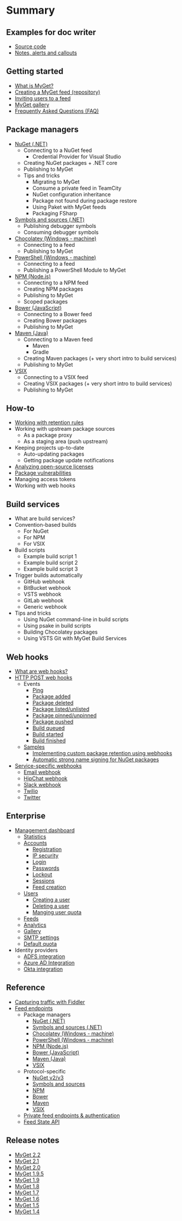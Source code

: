 # Summary

## Examples for doc writer
* [Source code](methods.md)
* [Notes, alerts and callouts](notesalertscallouts.md)

## Getting started
* [What is MyGet?](README.md)
* [Creating a MyGet feed \(repository\)](creating-a-myget-repository.md)
* [Inviting users to a feed](inviting-users-to-a-feed.md)
* [MyGet gallery](myget-gallery.md)
* [Frequently Asked Questions \(FAQ\)](frequently-asked-questions-faq.md)

## Package managers
* [NuGet \(.NET\)](package-managers/nuget.md)
    * Connecting to a NuGet feed
        * Credential Provider for Visual Studio
    * Creating NuGet packages + .NET core
    * Publishing to MyGet
    * Tips and tricks
        * Migrating to MyGet
        * Consume a private feed in TeamCity
        * NuGet configuration inheritance
        * Package not found during package restore
        * Using Paket with MyGet feeds
        * Packaging FSharp
* [Symbols and sources \(.NET\)](package-managers/symbols-and-sources.md)
    * Publishing debugger symbols
    * Consuming debugger symbols
* [Chocolatey \(Windows - machine\)](package-managers/chocolatey.md)
    * Connecting to a feed
    * Publishing to MyGet
* [PowerShell \(Windows - machine\)](package-managers/powershell.md)
    * Connecting to a feed
    * Publishing a PowerShell Module to MyGet
* [NPM \(Node.js\)](package-managers/npm.md)
    * Connecting to a NPM feed
    * Creating NPM packages
    * Publishing to MyGet
    * Scoped packages
* [Bower \(JavaScript\)](package-managers/bower.md)
    * Connecting to a Bower feed
    * Creating Bower packages
    * Publishing to MyGet
* [Maven \(Java\)](package-managers/maven.md)
    * Connecting to a Maven feed
        * Maven
        * Gradle
    * Creating Maven packages \(+ very short intro to build services\)
    * Publishing to MyGet
* [VSIX](package-managers/vsix-visual-studio-extensions.md)
    * Connecting to a VSIX feed
    * Creating VSIX packages \(+ very short intro to build services\)
    * Publishing to MyGet

## How-to
* [Working with retention rules](how-to/package-retention-rules.md)
* Working with upstream package sources
    * As a package proxy
    * As a staging area \(push upstream\)
* Keeping projects up-to-date
    * Auto-updating packages
    * Getting package update notifications
* [Analyzing open-source licenses](how-to/license-analysis.md)
* [Package vulnerabilities](how-to/package-vulnerabilities.md)
* Managing access tokens
* Working with web hooks

## Build services
* What are build services?
* Convention-based builds
    * For NuGet
    * For NPM
    * For VSIX
* Build scripts
    * Example build script 1
    * Example build script 2
    * Example build script 3
* Trigger builds automatically
    * GitHub webhook
    * BitBucket webhook
    * VSTS webhook
    * GitLab webhook
    * Generic webhook
* Tips and tricks
    * Using NuGet command-line in build scripts
    * Using psake in build scripts
    * Building Chocolatey packages
    * Using VSTS Git with MyGet Build Services

## Web hooks
* [What are web hooks?](webhooks/webhooks.md)
* [HTTP POST web hooks](webhooks/webhooks.md#http-post-webhook)
    * Events
        * [Ping](webhooks/webhooks.md#ping)
        * [Package added](webhooks/webhooks.md#package-added)
        * [Package deleted](webhooks/webhooks.md#package-deleted)
        * [Package listed\/unlisted](webhooks/webhooks.md#package-listed-unlisted)
        * [Package pinned\/unpinned](webhooks/webhooks.md#package-pinned-unpinned)
        * [Package pushed](webhooks/webhooks.md#package-pushed)
        * [Build queued](webhooks/webhooks.md#build-queued)
        * [Build started](webhooks/webhooks.md#build-started)
        * [Build finished](webhooks/webhooks.md#build-finished)
    * [Samples](webhooks/samples.md)
        * [Implementing custom package retention using webhooks](webhooks/samples.md#implementing-custom-package-retention-using-webhooks)
        * [Automatic strong name signing for NuGet packages](webhooks/samples.md#automatic-strong-name-signing-for-nuget-packages)
* [Service-specific webhooks](webhooks/webhooks.md#service-specific-webhooks)
    * [Email webhook](webhooks/webhooks.md#email-webhook)
    * [HipChat webhook](webhooks/webhooks.md#hipchat-webhook)
    * [Slack webhook](webhooks/webhooks.md#slack-webhook)
    * [Twilio](webhooks/webhooks.md#twilio-webhook)
    * [Twitter](webhooks/webhooks.md#twitter-webhook)

## Enterprise
* [Management dashboard](myget-enterprise/management-dashboard.md)
    * [Statistics](myget-enterprise/management-dashboard.md#statistics)
    * [Accounts](myget-enterprise/management-dashboard.md#accounts)
        * [Registration](myget-enterprise/management-dashboard.md#registration)
        * [IP security](myget-enterprise/management-dashboard.md#ip-security)
        * [Login](myget-enterprise/management-dashboard.md#registration-and-login)
        * [Passwords](myget-enterprise/management-dashboard.md#passwords)
        * [Lockout](myget-enterprise/management-dashboard.md#lockout)
        * [Sessions](myget-enterprise/management-dashboard.md#sessions)
        * [Feed creation](myget-enterprise/management-dashboard.md#feed-creation)
    * [Users](myget-enterprise/management-dashboard.md#users)
        * [Creating a user](myget-enterprise/management-dashboard.md#creating-a-user)
        * [Deleting a user](myget-enterprise/management-dashboard.md#deleting-a-user)
        * [Manging user quota](myget-enterprise/management-dashboard.md#managing-user-quota)
    * [Feeds](myget-enterprise/management-dashboard.md#feeds)
    * [Analytics](myget-enterprise/management-dashboard.md#analytics)
    * [Gallery](myget-enterprise/management-dashboard.md#gallery)
    * [SMTP settings](myget-enterprise/management-dashboard.md#smtp-settings)
    * [Default quota](myget-enterprise/management-dashboard.md#default-quota)
* Identity providers
    * [ADFS integration](myget-enterprise/adfs-integration.md)
    * [Azure AD Integration](myget-enterprise/azure-ad-integration.md)
    * [Okta integration](myget-enterprise/okta-integration.md)

## Reference
* [Capturing traffic with Fiddler](reference/capturing-traffic-with-fiddler.md)
* [Feed endpoints](reference/feed-endpoints.md)
    * Package managers
        * [NuGet \(.NET\)](reference/feed-endpoints.md#nuget-compatible-feed-endpoints)
        * [Symbols and sources \(.NET\)](reference/feed-endpoints.md#symbol-server-endpoints)
        * [Chocolatey \(Windows - machine\)](reference/feed-endpoints.md#nuget-compatible-feed-endpoints)
        * [PowerShell \(Windows - machine\)](reference/feed-endpoints.md#nuget-compatible-feed-endpoints)
        * [NPM \(Node.js\)](reference/feed-endpoints.md#npm-compatible-feed-endpoints)
        * [Bower \(JavaScript\)](reference/feed-endpoints.md#bower-compatible-feed-endpoints)
        * [Maven \(Java\)](reference/feed-endpoints.md#maven-compatible-feed-endpoints)
        * [VSIX](reference/feed-endpoints.md#vsix-compatible-feed-endpoints)
    * Protocol-specific
        * [NuGet v2\/v3](reference/feed-endpoints.md#nuget-compatible-feed-endpoints)
        * [Symbols and sources](reference/feed-endpoints.md#symbol-server-endpoints)
        * [NPM](reference/feed-endpoints.md#npm-compatible-feed-endpoints)
        * [Bower](reference/feed-endpoints.md#bower-compatible-feed-endpoints)
        * [Maven](reference/feed-endpoints.md#maven-compatible-feed-endpoints)
        * [VSIX](reference/feed-endpoints.md#vsix-compatible-feed-endpoints)
    * [Private feed endpoints & authentication](reference/feed-endpoints.md#private-feed-endpoints-and-authentication)
    * [Feed State API](reference/feed-state-api-endpoint.md)

## Release notes
* [MyGet 2.2](release-notes/myget-2.2.md)
* [MyGet 2.1](release-notes/myget-2.1.md)
* [MyGet 2.0](release-notes/myget-2.0.md)
* [MyGet 1.9.5](release-notes/myget-1.9.5.md)
* [MyGet 1.9](release-notes/myget-1.9.md)
* [MyGet 1.8](release-notes/myget-1.8.md)
* [MyGet 1.7](release-notes/myget-1.7.md)
* [MyGet 1.6](release-notes/myget-1.6.md)
* [MyGet 1.5](release-notes/myget-1.5.md)
* [MyGet 1.4](release-notes/myget-1.4.md)

